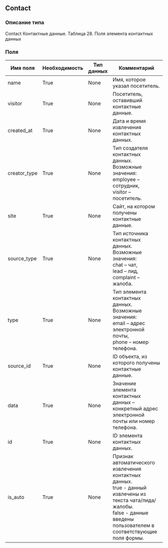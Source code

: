 
## Contact

### Описание типа
Contact
Контактные данные.
Таблица 28. Поля элемента контактных данных


### Поля

| Имя поля | Необходимость | Тип данных | Комментарий |
|---|---|---|---|
|name|True|None|Имя, которое указал посетитель.<br/>|
|visitor|True|None|Посетитель, оставивший контактные данные.<br/>|
|created_at|True|None|Дата и время извлечения контактных данных.<br/>|
|creator_type|True|None|Тип создателя контактных данных.<br/>Возможные значения:<br/>employee – сотрудник,<br/>visitor – посетитель.<br/>|
|site|True|None|Сайт, на котором получены контактные данные.<br/>|
|source_type|True|None|Тип источника контактных данных.<br/>Возможные значения:<br/>chat – чат,<br/>lead – лид,<br/>complaint – жалоба.<br/>|
|type|True|None|Тип элемента контактных данных.<br/>Возможные значения:<br/>email – адрес электронной почты,<br/>phone – номер телефона.<br/>|
|source_id|True|None|ID объекта, из которого получены контактные данные.<br/>|
|data|True|None|Значение элемента контактных данных – конкретный адрес электронной почты или номер телефона.<br/>|
|id|True|None|ID элемента контактных данных.<br/>|
|is_auto|True|None|Признак автоматического извлечения контактных данных.<br/>true - данный извлечены из текста чата/лида/жалобы.<br/>false - данные введены пользователем в соответствующие поля формы.<br/>|
